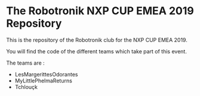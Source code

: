 # The Robotronik NXP CUP EMEA 2019 Repository

This is the repository of the Robotronik club for the NXP CUP EMEA 2019.

You will find the code of the different teams which take part of this event. 

The teams are :
* LesMargerittesOdorantes
* MyLittlePhelmaReturns
* Tchlouçk
